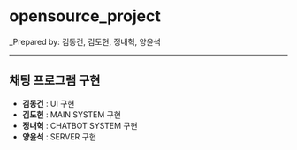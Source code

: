 # opensource_project

_Prepared by: 김동건, 김도현, 정내혁, 양윤석

---

## 채팅 프로그램 구현

- **김동건** : UI 구현 
- **김도현** : MAIN SYSTEM 구현 
- **정내혁** : CHATBOT SYSTEM 구현 
- **양윤석** : SERVER 구현
